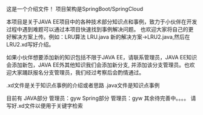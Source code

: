 这是一个介绍文件！
项目架构是SpringBoot/SpringCloud

本项目是关于JAVA EE项目中的各种技术部分知识点和事例，致力于小伙伴在开发过程中遇到难题可以通过本项目快速找到事例解决问题。
也欢迎大家将自己的更好解决方案上传。例如：LRU算法 LRU.java 新的解决方案->LRU2.java,然后在LRU2.xd写好介绍。

如果小伙伴想要添加新的知识包括不限于JAVA EE，请联系管理员，JAVA EE知识会添加新包，JAVA EE外其他知识我们会添加新分支,
并添加该分支管理员。也欢迎大家踊跃报名分支管理员，我们经过考察后会酌情通过。

.xd文件是关于知识点事例的介绍或者思路
.java文件是知识点事例

目前有
    JAVA部分  管理员：gyw
    Spring部分 管理员：gyw
其余待完善中。。。。
请写好.xd文件以便用于关键字检索
